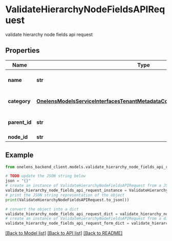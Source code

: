 # ValidateHierarchyNodeFieldsAPIRequest

validate hierarchy node fields api request

## Properties

Name | Type | Description | Notes
------------ | ------------- | ------------- | -------------
**name** | **str** | The name of the node. | 
**category** | [**OnelensModelsServiceInterfacesTenantMetadataCommonsHierarchyNodeCategory2**](OnelensModelsServiceInterfacesTenantMetadataCommonsHierarchyNodeCategory2.md) | The category of the node. | 
**parent_id** | **str** | The id of the parent node. | 
**node_id** | **str** |  | [optional] 

## Example

```python
from onelens_backend_client.models.validate_hierarchy_node_fields_api_request import ValidateHierarchyNodeFieldsAPIRequest

# TODO update the JSON string below
json = "{}"
# create an instance of ValidateHierarchyNodeFieldsAPIRequest from a JSON string
validate_hierarchy_node_fields_api_request_instance = ValidateHierarchyNodeFieldsAPIRequest.from_json(json)
# print the JSON string representation of the object
print(ValidateHierarchyNodeFieldsAPIRequest.to_json())

# convert the object into a dict
validate_hierarchy_node_fields_api_request_dict = validate_hierarchy_node_fields_api_request_instance.to_dict()
# create an instance of ValidateHierarchyNodeFieldsAPIRequest from a dict
validate_hierarchy_node_fields_api_request_form_dict = validate_hierarchy_node_fields_api_request.from_dict(validate_hierarchy_node_fields_api_request_dict)
```
[[Back to Model list]](../README.md#documentation-for-models) [[Back to API list]](../README.md#documentation-for-api-endpoints) [[Back to README]](../README.md)


